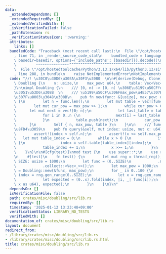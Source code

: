 ```yaml
---
data:
  _extendedDependsOn: []
  _extendedRequiredBy: []
  _extendedVerifiedWith: []
  _isVerificationFailed: false
  _pathExtension: rs
  _verificationStatusIcon: ':warning:'
  attributes:
    links: []
  bundledCode: "Traceback (most recent call last):\n  File \"/opt/hostedtoolcache/Python/3.13.1/x64/lib/python3.13/site-packages/onlinejudge_verify/documentation/build.py\"\
    , line 71, in _render_source_code_stat\n    bundled_code = language.bundle(stat.path,\
    \ basedir=basedir, options={'include_paths': [basedir]}).decode()\n          \
    \         ~~~~~~~~~~~~~~~^^^^^^^^^^^^^^^^^^^^^^^^^^^^^^^^^^^^^^^^^^^^^^^^^^^^^^^^^^^^^^^^^^\n\
    \  File \"/opt/hostedtoolcache/Python/3.13.1/x64/lib/python3.13/site-packages/onlinejudge_verify/languages/rust.py\"\
    , line 288, in bundle\n    raise NotImplementedError\nNotImplementedError\n"
  code: "//! \u30C0\u30D6\u30EA\u30F3\u30B0  \n\n#[derive(Debug, Clone)]\npub struct\
    \ Doubling {\n    n: usize,\n    max_pow: u64,\n    table: Vec<Vec<usize>>,\n\
    }\n\nimpl Doubling {\n    /// [0, n) -> [0, n) \u306E\u5199\u50CFfunc\u3092\u53D7\
    \u3051\u53D6\u308B  \n    /// \u5199\u50CF\u306Fmax_pow\u4E57\u307E\u3067\u306E\
    \u307F\u8003\u3048\u308B\n    pub fn new(func: &[usize], max_pow: u64) -> Self\
    \ {\n        let n = func.len();\n        let mut table = vec![func.to_vec()];\n\
    \        let mut cur_pow = max_pow >> 1;\n        while cur_pow > 0 {\n      \
    \      let mut next = vec![0; n];\n            let last_table = table.last().unwrap();\n\
    \            for i in 0..n {\n                next[i] = last_table[last_table[i]];\n\
    \            }\n            table.push(next);\n            cur_pow >>= 1;\n  \
    \      }\n        Self { n, max_pow, table }\n    }\n\n    /// func^x(index)\u3092\
    \u8FD4\u3059\n    pub fn query(&self, mut index: usize, mut x: u64) -> usize {\n\
    \        assert!(index < self.n);\n        assert!(x <= self.max_pow);\n     \
    \   let mut table_index = 0;\n        while x > 0 {\n            if x & 1 == 1\
    \ {\n                index = self.table[table_index][index];\n            }\n\
    \            table_index += 1;\n            x >>= 1;\n        }\n        index\n\
    \    }\n}\n\n#[cfg(test)]\nmod test {\n    use super::*;\n    use rand::prelude::*;\n\
    \n    #[test]\n    fn test() {\n        let mut rng = thread_rng();\n        const\
    \ SIZE: usize = 1000;\n        let func = (0..SIZE)\n            .map(|_| rng.gen_range(0..SIZE))\n\
    \            .collect::<Vec<_>>();\n        let max_pow = 1000;\n        let doubling\
    \ = Doubling::new(&func, max_pow);\n        for _ in 0..100 {\n            let\
    \ index = rng.gen_range(0..SIZE);\n            let x = rng.gen_range(0..max_pow);\n\
    \            let expected = (0..x).fold(index, |i, _| func[i]);\n            assert_eq!(doubling.query(index,\
    \ x as u64), expected);\n        }\n    }\n}\n"
  dependsOn: []
  isVerificationFile: false
  path: crates/misc/doubling/src/lib.rs
  requiredBy: []
  timestamp: '2025-01-12 13:23:48+09:00'
  verificationStatus: LIBRARY_NO_TESTS
  verifiedWith: []
documentation_of: crates/misc/doubling/src/lib.rs
layout: document
redirect_from:
- /library/crates/misc/doubling/src/lib.rs
- /library/crates/misc/doubling/src/lib.rs.html
title: crates/misc/doubling/src/lib.rs
---
```

